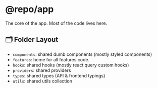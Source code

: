 # @repo/app

The core of the app. Most of the code lives here.

## 🗂 Folder Layout

- `components`: shared dumb components (mostly styled components)
- `features`: home for all features code.
- `hooks`: shared hooks (mostly react query custom hooks)
- `providers`: shared providers
- `types`: shared types (API & frontend typings)
- `utils`: shared utils collection
